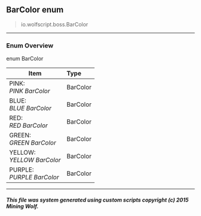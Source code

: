 ## BarColor __enum__

>io.wolfscript.boss.BarColor

---

### Enum Overview

enum BarColor

Item | Type   
--- | :--- 
PINK: <br> _PINK BarColor_ | BarColor
BLUE: <br> _BLUE BarColor_ | BarColor
RED: <br> _RED BarColor_ | BarColor
GREEN: <br> _GREEN BarColor_ | BarColor
YELLOW: <br> _YELLOW BarColor_ | BarColor
PURPLE: <br> _PURPLE BarColor_ | BarColor



---



##### This file was system generated using custom scripts copyright (c) 2015 Mining Wolf.
	

